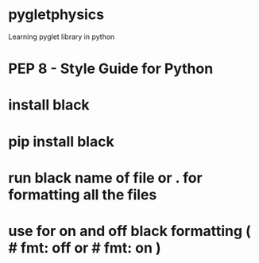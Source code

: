 # pygletphysics

Learning pyglet library in python

# PEP 8 - Style Guide for Python

# install black

# pip install black

# run black name of file or . for formatting all the files

# use for on and off black formatting ( # fmt: off or # fmt: on )
